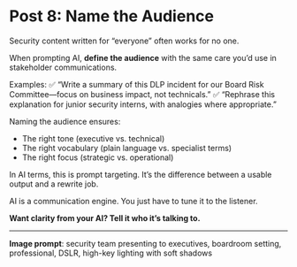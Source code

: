 # Post 8: Name the Audience

Security content written for “everyone” often works for no one.

When prompting AI, **define the audience** with the same care you’d use in stakeholder communications.

Examples:
✅ “Write a summary of this DLP incident for our Board Risk Committee—focus on business impact, not technicals.”
✅ “Rephrase this explanation for junior security interns, with analogies where appropriate.”

Naming the audience ensures:
- The right tone (executive vs. technical)
- The right vocabulary (plain language vs. specialist terms)
- The right focus (strategic vs. operational)

In AI terms, this is prompt targeting. It’s the difference between a usable output and a rewrite job.

AI is a communication engine. You just have to tune it to the listener.

**Want clarity from your AI? Tell it who it’s talking to.**

---

**Image prompt**: security team presenting to executives, boardroom setting, professional, DSLR, high-key lighting with soft shadows
